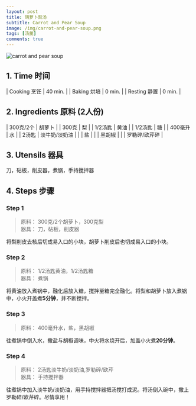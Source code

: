 ```yaml
---
layout: post
title: 胡萝卜梨汤
subtitle: Carrot and Pear Soup
image: /img/carrot-and-pear-soup.png
tags: [汤羹]
comments: true
---
```


![carrot and pear soup](https://uraplutonium.github.io/open-recipe/img/carrot-and-pear-soup.png)

## 1. Time 时间

| Cooking 烹饪 | 40 min. |
| Baking 烘培  | 0 min.  |
| Resting 静置 | 0 min.  |

## 2. Ingredients 原料 (2人份)

| 300克/2个 | 胡萝卜        |
| 300克     | 梨            |
| 1/2汤匙   | 黄油          |
| 1/2汤匙   | 糖            |
| 400毫升   | 水            |
| 2汤匙     | 淡牛奶/淡奶油 |
|           | 盐            |
|           | 黑胡椒        |
|           | 罗勒碎/欧芹碎 |

## 3. Utensils 器具

刀，砧板，削皮器，煮锅，手持搅拌器

## 4. Steps 步骤

### Step 1
> 原料： 300克/2个胡萝卜，300克梨  
> 器具： 刀，砧板，削皮器

将梨削皮去核后切成易入口的小块，胡萝卜削皮后也切成易入口的小块。

### Step 2
> 原料： 1/2汤匙黄油，1/2汤匙糖  
> 器具： 煮锅

将黄油放入煮锅中，融化后放入糖，搅拌至糖完全融化。将梨和胡萝卜放入煮锅中，小火开盖煮**5分钟**，并不断搅拌。

### Step 3
> 原料： 400毫升水，盐，黑胡椒  

往煮锅中倒入水，撒盐与胡椒调味，中火将水烧开后，加盖小火煮**20分钟**。

### Step 4
> 原料： 2汤匙淡牛奶/淡奶油,罗勒碎/欧芹  
> 器具： 手持搅拌器

往煮锅中加入淡牛奶/淡奶油，用手持搅拌器把汤搅打成泥。将汤倒入碗中，撒上罗勒碎/欧芹碎。尽情享用！
